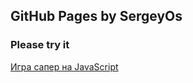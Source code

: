 ## GitHub Pages by SergeyOs
### Please try it

[Игра сапер на JavaScript](https://Sergey0s.github.io/minesweaper)  
